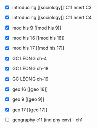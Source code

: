 - [x] introducing [[sociology]] C11 ncert C3
- [x] introducing [[sociology]] C11 ncert C4
- [x] mod his 9 [[mod his 9]]
- [x] mod his 16 [[mod his 16]]
- [x] mod his 17 [[mod his 17]]
- [x] GC LEONG ch-4
- [x] GC LEONG ch-18
- [x] GC LEONG ch-19
- [x] geo 16 [[geo 16]]
- [x] geo 9 [[geo 9]]
- [x] geo 17 [[geo 17]]


- [ ] geography c11 (ind phy env) - ch1